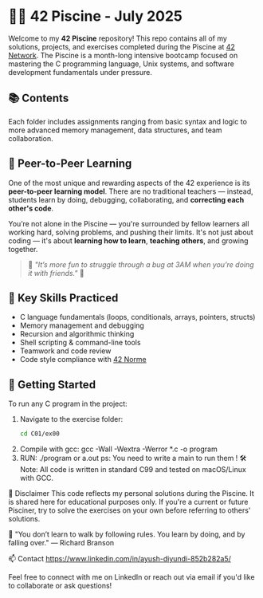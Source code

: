 # 🏊‍♂️ 42 Piscine - July 2025

Welcome to my **42 Piscine** repository! This repo contains all of my solutions, projects, and exercises completed during the Piscine at [42 Network](https://42.fr). The Piscine is a month-long intensive bootcamp focused on mastering the C programming language, Unix systems, and software development fundamentals under pressure.

## 📚 Contents

Each folder includes assignments ranging from basic syntax and logic to more advanced memory management, data structures, and team collaboration.

## 🤝 Peer-to-Peer Learning

One of the most unique and rewarding aspects of the 42 experience is its **peer-to-peer learning model**. There are no traditional teachers — instead, students learn by doing, debugging, collaborating, and **correcting each other's code**.

You’re not alone in the Piscine — you're surrounded by fellow learners all working hard, solving problems, and pushing their limits. It's not just about coding — it's about **learning how to learn**, **teaching others**, and growing together.

> 💬 _"It’s more fun to struggle through a bug at 3AM when you’re doing it with friends."_ 🙂

## 🧠 Key Skills Practiced

- C language fundamentals (loops, conditionals, arrays, pointers, structs)
- Memory management and debugging
- Recursion and algorithmic thinking
- Shell scripting & command-line tools
- Teamwork and code review
- Code style compliance with [42 Norme](https://github.com/42School/norminette)

## 🚀 Getting Started

To run any C program in the project:
1. Navigate to the exercise folder:
   ```bash
   cd C01/ex00
2. Compile with gcc:
   gcc -Wall -Wextra -Werror *.c -o program
3. RUN:
   ./program or a.out
ps: You need to write a main to run them !
🛠 Note: All code is written in standard C99 and tested on macOS/Linux with GCC.

📌 Disclaimer
This code reflects my personal solutions during the Piscine. It is shared here for educational purposes only. If you're a current or future Pisciner, try to solve the exercises on your own before referring to others' solutions.

🧩 "You don’t learn to walk by following rules. You learn by doing, and by falling over." — Richard Branson

📫 Contact https://www.linkedin.com/in/ayush-diyundi-852b282a5/

Feel free to connect with me on LinkedIn or reach out via email if you'd like to collaborate or ask questions!
